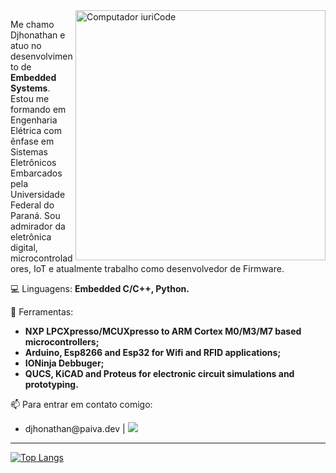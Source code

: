 <img src="https://raw.githubusercontent.com/MicaelliMedeiros/micaellimedeiros/master/image/computer-illustration.png" min-width="400px" max-width="400px" width="400px" align="right" alt="Computador iuriCode">

<p align="left"> 
  Me chamo Djhonathan e atuo no desenvolvimento de <strong>Embedded Systems</strong>.<br>
  Estou me formando em Engenharia Elétrica com ênfase em Sistemas Eletrônicos Embarcados pela Universidade Federal do Paraná. Sou admirador da eletrônica digital, microcontroladores, IoT e atualmente trabalho como desenvolvedor de Firmware.<br>
</p>

<p align="left">
  💻 Linguagens: <strong>Embedded C/C++, Python.</strong>
</p>

<p align="left">
  💼 Ferramentas:
<ul>
<li><strong>NXP LPCXpresso/MCUXpresso to ARM Cortex M0/M3/M7 based microcontrollers;
<li>Arduino, Esp8266 and Esp32 for Wifi and RFID applications;
<li>IONinja Debbuger;
<li>QUCS, KiCAD and Proteus for electronic circuit simulations and prototyping.</strong>
</ul>
</p>

<p align="left">
  📫 Para entrar em contato comigo:
<ul>
<li>djhonathan@paiva.dev |  <a href="#" alt="Linkedin">
  <img src="https://img.shields.io/badge/-Linkedin-0e76a8?style=flat-square&logo=Linkedin&logoColor=white&link=https://www.linkedin.com/in/djhonathan-henrique-paiva/" /></a>
</ul>
</p><hr>

[![Top Langs](https://github-readme-stats.vercel.app/api/top-langs/?username=dhpn3&layout=compact&theme=dracula)](https://github.com/dhpn3?tab=repositories)
